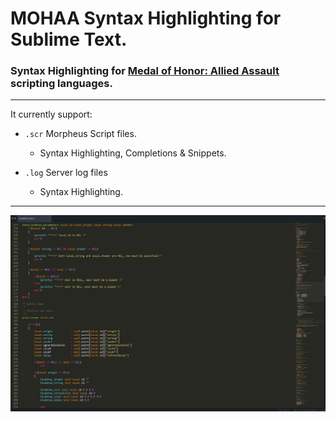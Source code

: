 # MOHAA Syntax Highlighting for Sublime Text.
### Syntax Highlighting for [Medal of Honor: Allied Assault](https://en.wikipedia.org/wiki/Medal_of_Honor:_Allied_Assault) scripting languages.
_____________________________________________________________

It currently support:


* `.scr` Morpheus Script files.
  * Syntax Highlighting, Completions & Snippets.

* `.log` Server log files
  * Syntax Highlighting.

_____________________________________________________________

![alt text](https://raw.githubusercontent.com/eduzappa18/SublimeMOHAA/master/shot.png "Screenshot")
